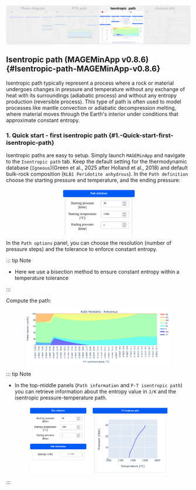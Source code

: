 <img src="https://raw.githubusercontent.com/ComputationalThermodynamics/repositories_pictures/main/MAGEMin_doc/MAGEMinApp_tabs_isoS.png?raw=true" alt="MAGEMinApp tabs" style="max-width: 100%; height: auto; display: block; margin: 0 auto;">


## Isentropic path (MAGEMinApp v0.8.6) {#Isentropic-path-MAGEMinApp-v0.8.6}

Isentropic path typically represent a process where a rock or material undergoes changes in pressure and temperature without any exchange of heat with its surroundings (adiabatic process) and without any entropy production (reversible process). This type of path is often used to model processes like mantle convection or adiabatic decompression melting, where material moves through the Earth&#39;s interior under conditions that approximate constant entropy.

### 1. Quick start - first isentropic path {#1.-Quick-start-first-isentropic-path}

Isentropic paths are easy to setup. Simply launch `MAGEMinApp` and navigate to the `Isentropic path` tab. Keep the default setting for the thermodynamic database (`Igneous`)(Green et al., 2025 after Holland et al., 2018) and default bulk-rock composition (`KLB1 Peridotite anhydrous`). In the `Path definition` choose the starting pressure and temperature, and the ending pressure:

<img src="https://raw.githubusercontent.com/ComputationalThermodynamics/repositories_pictures/main/MAGEMin_doc/isoS_path_setup.png?raw=true" alt="isoS path setup" style="max-width: 40%; height: auto; display: block; margin: 0 auto;">


In the `Path options` panel, you can choose the resolution (number of pressure steps) and the tolerance to enforce constant entropy.

::: tip Note
- Here we use a bisection method to ensure constant entropy within a temperature tolerance
  

:::

Compute the path:

<img src="https://raw.githubusercontent.com/ComputationalThermodynamics/repositories_pictures/main/MAGEMin_doc/isoS_path_diagram.png?raw=true" alt="isoS path diagram" style="max-width: 80%; height: auto; display: block; margin: 0 auto;">


::: tip Note
- In the top-middle panels (`Path information` and `P-T isentropic path`) you can retrieve information about the entropy value in `J/K` and the isentropic pressure-temperature path.
  

<img src="https://raw.githubusercontent.com/ComputationalThermodynamics/repositories_pictures/main/MAGEMin_doc/isoS_path_info.png?raw=true" alt="isoS path info" style="max-width: 75%; height: auto; display: block; margin: 0 auto;">


:::
